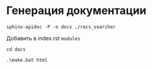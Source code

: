 # Генерация документации

    sphinx-apidoc -P -o docs ./recs_searcher

Добавить в index.rst `modules`

    cd docs

    .\make.bat html
